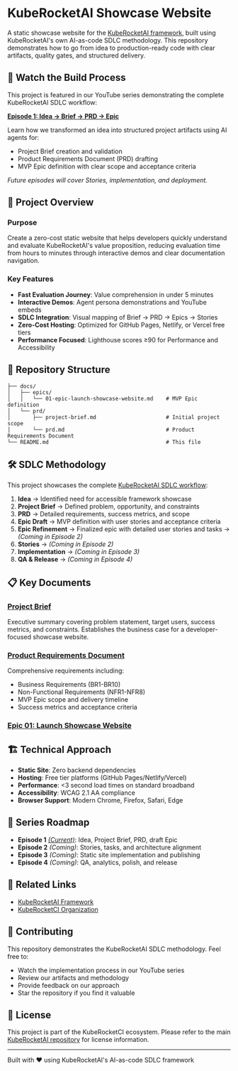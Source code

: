 # KubeRocketAI Showcase Website

A static showcase website for the [KubeRocketAI framework](https://github.com/KubeRocketCI/kuberocketai), built using KubeRocketAI's own AI-as-code SDLC methodology. This repository demonstrates how to go from idea to production-ready code with clear artifacts, quality gates, and structured delivery.

## 🎥 Watch the Build Process

This project is featured in our YouTube series demonstrating the complete KubeRocketAI SDLC workflow:

**[Episode 1: Idea → Brief → PRD → Epic](https://www.youtube.com/watch?v=y6R4v_tpIhE)**

Learn how we transformed an idea into structured project artifacts using AI agents for:

- Project Brief creation and validation
- Product Requirements Document (PRD) drafting
- MVP Epic definition with clear scope and acceptance criteria

*Future episodes will cover Stories, implementation, and deployment.*

## 🚀 Project Overview

### Purpose

Create a zero-cost static website that helps developers quickly understand and evaluate KubeRocketAI's value proposition, reducing evaluation time from hours to minutes through interactive demos and clear documentation navigation.

### Key Features

- **Fast Evaluation Journey**: Value comprehension in under 5 minutes
- **Interactive Demos**: Agent persona demonstrations and YouTube embeds
- **SDLC Integration**: Visual mapping of Brief → PRD → Epics → Stories
- **Zero-Cost Hosting**: Optimized for GitHub Pages, Netlify, or Vercel free tiers
- **Performance Focused**: Lighthouse scores ≥90 for Performance and Accessibility

## 📁 Repository Structure

```text
├── docs/
│   ├── epics/
│   │   └── 01-epic-launch-showcase-website.md    # MVP Epic definition
│   └── prd/
│       ├── project-brief.md                      # Initial project scope
│       └── prd.md                                # Product Requirements Document
└── README.md                                     # This file
```

## 🛠 SDLC Methodology

This project showcases the complete [KubeRocketAI SDLC workflow](https://github.com/KubeRocketCI/kuberocketai/blob/main/docs/architecture/13-sdlc-framework.md):

1. **Idea** → Identified need for accessible framework showcase
2. **Project Brief** → Defined problem, opportunity, and constraints
3. **PRD** → Detailed requirements, success metrics, and scope
4. **Epic Draft** → MVP definition with user stories and acceptance criteria
5. **Epic Refinement** → Finalized epic with detailed user stories and tasks → *(Coming in Episode 2)*
6. **Stories** → *(Coming in Episode 2)*
7. **Implementation** → *(Coming in Episode 3)*
8. **QA & Release** → *(Coming in Episode 4)*

## 📋 Key Documents

### [Project Brief](docs/prd/project-brief.md)

Executive summary covering problem statement, target users, success metrics, and constraints. Establishes the business case for a developer-focused showcase website.

### [Product Requirements Document](docs/prd/prd.md)

Comprehensive requirements including:

- Business Requirements (BR1-BR10)
- Non-Functional Requirements (NFR1-NFR8)
- MVP Epic scope and delivery timeline
- Success metrics and acceptance criteria

### [Epic 01: Launch Showcase Website](docs/epics/01-epic-launch-showcase-website.md)

## 🏗 Technical Approach

- **Static Site**: Zero backend dependencies
- **Hosting**: Free tier platforms (GitHub Pages/Netlify/Vercel)
- **Performance**: <3 second load times on standard broadband
- **Accessibility**: WCAG 2.1 AA compliance
- **Browser Support**: Modern Chrome, Firefox, Safari, Edge

## 🎥 Series Roadmap

- **Episode 1** [*(Current)*](https://www.youtube.com/watch?v=y6R4v_tpIhE): Idea, Project Brief, PRD, draft Epic
- **Episode 2** *(Coming)*: Stories, tasks, and architecture alignment
- **Episode 3** *(Coming)*: Static site implementation and publishing
- **Episode 4** *(Coming)*: QA, analytics, polish, and release

## 🔗 Related Links

- [KubeRocketAI Framework](https://github.com/KubeRocketCI/kuberocketai)
- [KubeRocketCI Organization](https://github.com/KubeRocketCI)

## 🤝 Contributing

This repository demonstrates the KubeRocketAI SDLC methodology. Feel free to:

- Watch the implementation process in our YouTube series
- Review our artifacts and methodology
- Provide feedback on our approach
- Star the repository if you find it valuable

## 📄 License

This project is part of the KubeRocketCI ecosystem. Please refer to the main [KubeRocketAI repository](https://github.com/KubeRocketCI/kuberocketai) for license information.

---

Built with ❤️ using KubeRocketAI's AI-as-code SDLC framework
